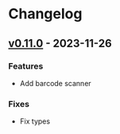 # Changelog


<a name="v0.11.0"></a>
## [v0.11.0] - 2023-11-26
### Features
- Add barcode scanner

### Fixes
- Fix types


[Unreleased]: https://github.com/RobinThrift/stuff/compare/v0.11.0...HEAD
[v0.11.0]: https://github.com/RobinThrift/stuff/compare/v0.10.2...v0.11.0
